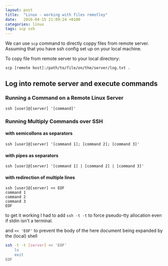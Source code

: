 ```yaml
---
layout: post
title:  "Linux - working with files remotley"
date:   2016-04-15 21:09:24 +0100
categories: linux
tags: scp ssh
---
```


We can use `scp` command to directly coppy files from remote server. Assuming that you have  ssh config set up on your local machine.

To copy file from remote server to your local directory:

	scp [remote host]:/path/to/file/on/the/server/log.txt .
	
## Log into remote server and execute commands

### Running a Command on a Remote Linux Server

	ssh [user]@[server] '[command]'
	
### Running Multiply Commands over SSH

#### with semicollons as separators

	ssh [user]@[server] '[command 1]; [command 2]; [command 3]'
	
#### with pipes as separators 

	ssh [user]@[server] '[command 1] | [command 2] | [command 3]'


#### with redirection of multiple lines 
	
	ssh [user]@[server] << EOF
	command 1
	command 2
	command 3
	EOF

to get it working I had to add `ssh -t -t` to force pseudo-tty allocation even if stdin isn't a terminal.

and `<< 'EOF'` to prevent the body of the here document being expanded by the (local) shell

```bash
ssh -t -t [server] << 'EOF'
	ls
	exit
EOF
```
